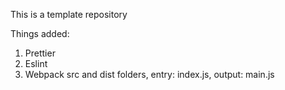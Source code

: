 This is a template repository

Things added:

1. Prettier
2. Eslint
3. Webpack
    src and dist folders,
    entry: index.js,
    output: main.js

